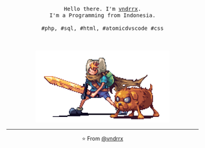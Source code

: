 <p align="center">
  <br>
  <br>
  <br>
  <samp>Hello there. I'm <a href="https://www.instagram.com/vndrxc/?hl=id">vndrrx</a>.<br> I'm a Programming from Indonesia.<br><br>#php, #sql, #html, #atomicdvscode #css</samp>
  <br>
  <br>
  <br>
  <br>
  <img src="https://github.com/selimdoyranli/selimdoyranli/blob/master/preview.gif" width="350" />
</p>

------------
<p align="center">⭐️ From <a href="https://github.com/vndrrx">@vndrrx</a></p>
